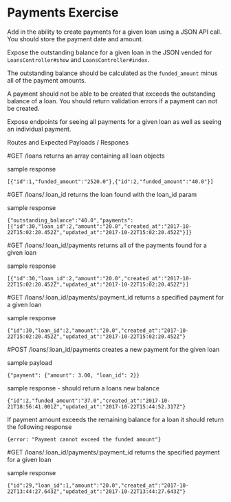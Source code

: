 # Payments Exercise

Add in the ability to create payments for a given loan using a JSON API call. You should store the payment date and amount.

Expose the outstanding balance for a given loan in the JSON vended for `LoansController#show` and `LoansController#index`.

The outstanding balance should be calculated as the `funded_amount` minus all of the payment amounts.

A payment should not be able to be created that exceeds the outstanding balance of a loan. You should return validation errors if a payment can not be created.

Expose endpoints for seeing all payments for a given loan as well as seeing an individual payment.


Routes and Expected Payloads / Respones

#GET /loans 
returns an array containing all loan objects

sample response
```
[{"id":1,"funded_amount":"2520.0"},{"id":2,"funded_amount":"40.0"}]
```

#GET /loans/:loan_id
returns the loan found with the loan_id param

sample response
```
{"outstanding_balance":"40.0","payments":[{"id":30,"loan_id":2,"amount":"20.0","created_at":"2017-10-22T15:02:20.452Z","updated_at":"2017-10-22T15:02:20.452Z"}]}
```

#GET /loans/:loan_id/payments
returns all of the payments found for a given loan

sample response
```
[{"id":30,"loan_id":2,"amount":"20.0","created_at":"2017-10-22T15:02:20.452Z","updated_at":"2017-10-22T15:02:20.452Z"}]
```

#GET /loans/:loan_id/payments/:payment_id
returns a specified payment for a given loan

sample response
```
{"id":30,"loan_id":2,"amount":"20.0","created_at":"2017-10-22T15:02:20.452Z","updated_at":"2017-10-22T15:02:20.452Z"}
```

#POST /loans/:loan_id/payments
creates a new payment for the given loan 

sample payload
```
{"payment": {"amount": 3.00, "loan_id": 2}}
```

sample response - should return a loans new balance
```
{"id":2,"funded_amount":"37.0","created_at":"2017-10-21T18:56:41.001Z","updated_at":"2017-10-22T15:44:52.317Z"}
```

If payment amount exceeds the remaining balance for a loan it should return the following response
```
{error: "Payment cannot exceed the funded amount"}
```

#GET /loans/:loan_id/payments/:payment_id
returns the specified payment for a given loan

sample response
```
{"id":29,"loan_id":1,"amount":"20.0","created_at":"2017-10-22T13:44:27.643Z","updated_at":"2017-10-22T13:44:27.643Z"}
```
